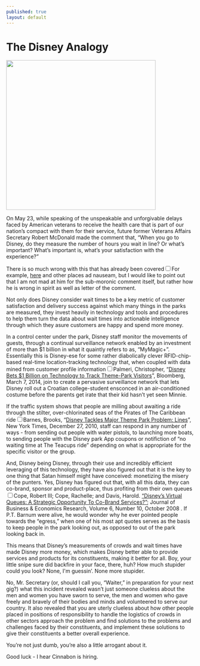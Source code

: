 ```yaml
---
published: true
layout: default
---
```

<h1>The Disney Analogy</h1>
<p><img class="right" width="400px" src="https://nselby.github.io/assets/img/secretary_dipshit.png" /></p>

<p>On May 23, while speaking of the unspeakable and unforgivable delays faced by American veterans to receive the health care that is part of our nation’s compact with them for their service, future former Veterans Affairs Secretary Robert McDonald made the comment that, “When you go to Disney, do they measure the number of hours you wait in line? Or what’s important? What’s important is, what’s your satisfaction with the experience?”</p>

<p>There is so much wrong with this that has already been covered<label for="sn-demo" class="margin-toggle sidenote-number"></label><input type="checkbox" id="sn-demo" class="margin-toggle"/><span class="sidenote">For example, <a href="http://www.cnn.com/2016/05/23/politics/veterans-affairs-secretary-disneyland-wait-times/index.html" target="_blank">here</a> and other places ad nauseam</span>, but I would like to point out that I am not mad at him for the sub-moronic comment itself, but rather how he is wrong in spirit as well as letter of the comment.</p>

<p>Not only does Disney consider wait times to be a key metric of customer satisfaction and delivery success against which many things in the parks are measured, they invest heavily in technology and tools and procedures to help them turn the data about wait times into actionable intelligence through which they asure customers are happy and spend more money. </p>

<p>In a control center under the park, Disney staff monitor the movements of guests, through a continual surveillance network enabled by an investment of more than $1 billion in what it quaintly refers to as, “MyMagic+”. Essentially this is Disney-ese for some rather diabolically clever RFID-chip-based real-time location-tracking technology that, when coupled with data mined from customer profile information<label for="sn-demo" class="margin-toggle sidenote-number"></label><input type="checkbox" id="sn-demo" class="margin-toggle"/><span class="sidenote">Palmeri, Christopher, “<a href="http://www.bloomberg.com/news/articles/2014-03-07/disney-bets-1-billion-on-technology-to-track-theme-park-visitors" target="_blank">Disney Bets $1 Billion on Technology to Track Theme-Park Visitors</a>”, Bloomberg, March 7, 2014</span>, join to create a pervasive surveillance network that lets Disney roll out a Croatian college-student ensconced in an air-conditioned costume before the parents get irate that their kid hasn’t yet seen Minnie. </p>

<p>If the traffic system shows that people are milling about awaiting a ride through the stilter, over-chlorinated seas of the Pirates of The Caribbean ride<label for="sn-demo" class="margin-toggle sidenote-number"></label><input type="checkbox" id="sn-demo" class="margin-toggle"/><span class="sidenote">Barnes, Brooks, “<a href="http://www.nytimes.com/2010/12/28/business/media/28disney.html" target="_blank">Disney Tackles Major Theme Park Problem: Lines</a>”, New York Times, December 27, 2010</span>, staff can respond in any number of ways - from sending out people with water pistols, to launching more boats, to sending people with the Disney park App coupons or notifiction of “no waiting time at The Teacups ride” depending on what is appropriate for the specific visitor or the group.</p>

<p>And, Disney being Disney, through their use and incredibly efficient leveraging of this technology, they have also figured out that it is the key to one thing that Satan himself might have conceived: monetizing the misery of the punters. Yes, Disney has figured out that, with all this data, they can co-brand, sponsor and product-place, thus profiting from their own queues<label for="sn-demo" class="margin-toggle sidenote-number"></label><input type="checkbox" id="sn-demo" class="margin-toggle"/><span class="sidenote">Cope, Robert III; Cope, Rachelle; and Davis, Harold. <a href="www.cluteinstitute.com/ojs/index.php/JBER/article/viewFile/2475/2521" target="_blank">“Disney’s Virtual Queues: A Strategic Opportunity To Co-Brand Services?”</a>; Journal of Business &amp; Economics Research, Volume 6, Number 10, October 2008 </span>. If P.T. Barnum were alive, he would wonder why he ever pointed people towards the “egress,” when one of his most apt quotes serves as the basis to keep people in the park looking out, as opposed to out of the park looking back in.</p>

<p>This means that Disney’s measurements of crowds and wait times have made Disney more money, which makes Disney better able to provide services and products for its constituents, making it better for all. Boy, your little snipe sure did backfire in your face, there, huh? How much stupider could you look? None, I'm guessin’. None more stupider.</p>

<p>No, Mr. Secretary (or, should I call you, “Waiter,” in preparation for your next gig?) what this incident revealed wasn’t just someone clueless about the men and women you have sworn to serve, the men and women who gave freely and bravely of their bodies and minds and volunteered to serve our country. It also revealed that you are uterly clueless about how other people placed in positions of responsibility to handle the logistics of crowds in other sectors approach the problem and find solutions to the problems and challenges faced by their constituents, and implement these solutions to give their constituents a better overall experience. </p>

<p>You’re not just dumb, you’re also a little arrogant about it. </p>

<p>Good luck - I hear Cinnabon is hiring. </p>

